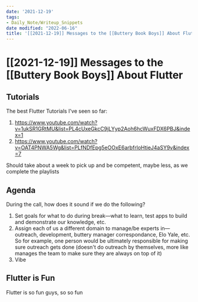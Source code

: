 ```yaml
---
date: '2021-12-19'
tags:
- Daily_Note/Writeup_Snippets
date modified: "2022-06-16"
title: '[[2021-12-19]] Messages to the [[Buttery Book Boys]] About Flutter'
---
```


# [[2021-12-19]] Messages to the [[Buttery Book Boys]] About Flutter

## Tutorials
The best Flutter Tutorials I've seen so far:

1. https://www.youtube.com/watch?v=1ukSR1GRtMU&list=PL4cUxeGkcC9jLYyp2Aoh6hcWuxFDX6PBJ&index=1
2. https://www.youtube.com/watch?v=OAT4PNWA5Wg&list=PLfNDfEpg5eOOxE6arbfrloHtieJ4aSY9v&index=7

Should take about a week to pick up and be competent, maybe less, as we complete the playlists

## Agenda
During the call, how does it sound if we do the following?

1. Set goals for what to do during break—what to learn, test apps to build and demonstrate our knowledge, etc.
2. Assign each of us a different domain to manage/be experts in—outreach, development, buttery manager correspondance, Elo Yale, etc. So for example, one person would be ultimately responsible for making sure outreach gets done (doesn't do outreach by themselves, more like manages the team to make sure they are always on top of it)
3. Vibe

## Flutter is Fun
Flutter is so fun guys, so so fun

